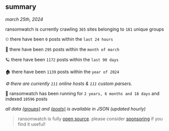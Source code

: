 
## summary
_march 25th, 2024_

ransomwatch is currently crawling `365` sites belonging to `181` unique groups

⏲ there have been `0` posts within the `last 24 hours`

🦈 there have been `295` posts within the `month of march`

🪐 there have been `1172` posts within the `last 90 days`

🏚 there have been `1139` posts within the `year of 2024`

_⚙️ there are currently `111` online hosts & `111` custom parsers._

🦕 ransomwatch has been running for `2 years, 6 months and 18 days` and indexed `10596` posts

_all data  [(groups)](http://ransomwhat.telemetry.ltd/groups) and [(posts)](http://ransomwhat.telemetry.ltd/posts) is available in JSON (updated hourly)_

> ransomwatch is fully [open source](https://github.com/joshhighet/ransomwatch#ransomwatch--). please consider [sponsoring](https://github.com/sponsors/joshhighet) if you find it useful!
